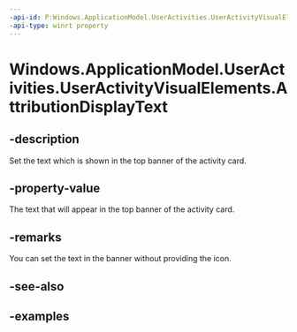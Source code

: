 ```yaml
---
-api-id: P:Windows.ApplicationModel.UserActivities.UserActivityVisualElements.AttributionDisplayText
-api-type: winrt property
---
```


<!-- Property syntax.
public string AttributionDisplayText { get;  set; }
-->

# Windows.ApplicationModel.UserActivities.UserActivityVisualElements.AttributionDisplayText

## -description
Set the text which is shown in the top banner of the activity card.

## -property-value
The text that will appear in the top banner of the activity card.

## -remarks
You can set the text in the banner without providing the icon.

## -see-also

## -examples
